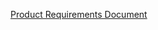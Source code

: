 [Product Requirements Document](https://drive.google.com/file/d/15dAMDNknWGoyYfbHxq7JMlruePoNMmdl/view?usp=sharing)